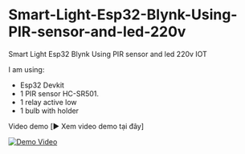 # Smart-Light-Esp32-Blynk-Using-PIR-sensor-and-led-220v
Smart Light Esp32 Blynk Using PIR sensor and led 220v IOT


I am using:
- Esp32 Devkit
- 1 PIR sensor HC-SR501.
- 1 relay active low
- 1 bulb with holder


Video demo
[▶️ Xem video demo tại đây]



[![Demo Video](https://img.youtube.com/vi/9YQsHagYQQM/0.jpg)](https://www.youtube.com/watch?v=9YQsHagYQQM)
